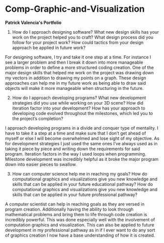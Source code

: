 # Comp-Graphic-and-Visualization
**Patrick Valencia's Portfolio**

1) How do I approach designing software? What new design skills has your work on the project helped you to craft? What design process did you follow for your project work? How could tactics from your design approach be applied in future work?

For designing software, I try and take it one step at a time. For instance I see a larger problem and then I break it down into more manageable problems in order to define a more structured coding creation. One of the major design skills that helped me work on the project was drawing down my vectors in addition to drawing my points on a graph. These design approaches can help me in my future work as being able to draw said objects will make it more manageable when structuring in the future. 


2) How do I approach developing programs? What new development strategies did you use while working on your 3D scene? How did iteration factor into your development? How has your approach to developing code evolved throughout the milestones, which led you to the project’s completion?

I approach developing programs in a divide and conquer type of mentality. I have to take it a step at a time and make sure that I don’t get ahead of myself or else I will become overwhelmed and lose sight of my objective. As for development strategies I just used the same ones I’ve always used as in taking it piece by piece and writing down the requirements for said program. Iteration factors in the way I used loops when programming. Milestone development was incredibly helpful as it broke the major program down into easier pieces to swallow. 

3) How can computer science help me in reaching my goals? How do computational graphics and visualizations give you new knowledge and skills that can be applied in your future educational pathway? How do computational graphics and visualizations give you new knowledge and skills that can be applied in your future professional pathway?

A computer scientist can help in reaching goals as they are versed in program creation. Additionally having the ability to look through mathematical problems and bring them to life through code creation is incredibly powerful. This was done especially well with the involvement of computation graphics and visualization. This can also be applied to future development in my professional pathway as in if I ever want to do any sort of graphics creation I now have a base understanding of how it is created. 
